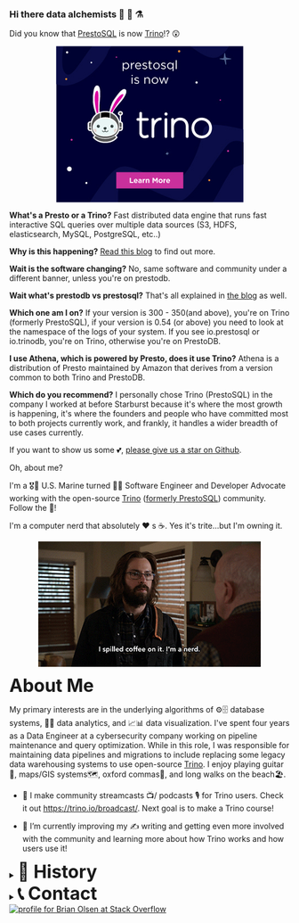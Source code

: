 ### Hi there data alchemists 👋 💾 ⚗️

Did you know that [PrestoSQL](https://prestosql.io) is now [Trino](https://trino.io)!? 😲

<p align="center">
  <a href="https://trino.io/blog/2020/12/27/announcing-trino.html" target="_blank"><img align="center" src="Trino.jpg"/></a>
</p>

**What's a Presto or a Trino?** Fast distributed data engine that runs fast interactive SQL queries over multiple data sources (S3, HDFS, elasticsearch, MySQL, PostgreSQL, etc..)

**Why is this happening?** <a href="https://trino.io/blog/2020/12/27/announcing-trino.html" target="_blank">Read this blog</a> to find out more. 

**Wait is the software changing?** No, same software and community under a different banner, unless you're on prestodb.

**Wait what's prestodb vs prestosql?** That's all explained in <a href="https://trino.io/blog/2020/12/27/announcing-trino.html" target="_blank">the blog</a> as well.

**Which one am I on?** If your version is 300 - 350(and above), you're on Trino (formerly PrestoSQL), if your version is 0.54 (or above) you need to look at the namespace of the logs of your system. If you see io.prestosql or io.trinodb, you're on Trino, otherwise you're on PrestoDB.

**I use Athena, which is powered by Presto, does it use Trino?** Athena is a distribution of Presto maintained by Amazon that derives from a version common to both Trino and PrestoDB.

**Which do you recommend?** I personally chose Trino (PrestoSQL) in the company I worked at before Starburst because it's where the most growth is happening, it's where the founders and people who have committed most to both projects currently work, and frankly, it handles a wider breadth of use cases currently. 

If you want to show us some 💕, [please give us a star on Github](https://github.com/trinodb/trino/blob/master/.github/star.png). 

Oh, about me?

I'm a 🎖️👨 U.S. Marine turned 👨‍💻 Software Engineer and Developer Advocate working with the open-source [Trino](trino.io) ([formerly PrestoSQL](https://trino.io/blog/2020/12/27/announcing-trino.html)) community. Follow the 🐇!

I'm a computer nerd that absolutely ❤️ s ☕. Yes it's trite...but I'm owning it.
<p align="center">
  <img align="center" src="nerd.gif"/>
</p>

<strong style='font-size:2rem;'>About Me </strong>

My primary interests are in the underlying algorithms of ⚙️🗄️ database systems, 💽🔎 data analytics, and 📈📊 data visualization. I've spent four years as a Data Engineer at a cybersecurity company working on pipeline maintenance and query optimization. While in this role, I was responsible for maintaining data pipelines and migrations to include replacing some legacy data warehousing systems to use open-source [Trino](trino.io). I enjoy playing guitar🎸, maps/GIS systems🗺️, oxford commas🔣, and long walks on the beach🏖️.

- 🔭 I make community streamcasts 📺/ podcasts 🎙️ for Trino users. Check it out https://trino.io/broadcast/. Next goal is to make a Trino course!

- 🌱 I’m currently improving my ✍️ writing and getting even more involved with the community and learning more about how Trino works and how users use it!

<details><summary><strong style='font-size:2rem;'>📜 History</strong></summary>
<p align="center">
  <img align="center" src="marine.gif"/>
</p>
I served six years in the Marine Corps and got out with an honorable discharge as a Sergeant. During that time my job was to maintain data communications 📡 through networking systems for a battalion for field operations. Experiencing the technology that enabled Marines to complete their mission planted a curiosity in me that led to my career in computation. 

</details>

<details><summary><strong style='font-size:2rem;'>📞 Contact </strong></summary>

- Dev: https://dev.to/bitsondatadev
- Twitter: https://twitter.com/bitsondatadev
- Twitch: https://www.twitch.tv/bitsondatadev
- LinkedIn: https://www.linkedin.com/in/bitsondatadev/
- Instagram: https://www.instagram.com/bitsondatadev/
- Reddit: https://www.reddit.com/user/bitsondatadev 
- Stack Overflow: https://stackoverflow.com/users/2023810/brian-olsen
</details>

<a href="https://stackoverflow.com/users/2023810/brian-olsen">
 <img src="https://stackoverflow.com/users/flair/2023810.png?theme=dark" 
   width="208" 
   height="58" 
   alt="profile for Brian Olsen at Stack Overflow" 
   title="profile for Brian Olsen at Stack Overflow">
</a>


<!--
**bitsondatadev/bitsondatadev** is a ✨ _special_ ✨ repository because its `README.md` (this file) appears on your GitHub profile.

Here are some ideas to get you started:

- 🔭 I’m currently working on ...
- 🌱 I’m currently learning ...
- 👯 I’m looking to collaborate on ...
- 🤔 I’m looking for help with ...
- 💬 Ask me about ...
- 📫 How to reach me: ...
- 😄 Pronouns: ...
- ⚡ Fun fact: ...
-->
